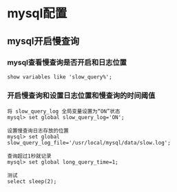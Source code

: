 # mysql配置

## mysql开启慢查询
### mysql查看慢查询是否开启和日志位置
```
show variables like 'slow_query%';
```

### 开启慢查询和设置日志位置和慢查询的时间阈值
```
将 slow_query_log 全局变量设置为“ON”状态
mysql> set global slow_query_log='ON'; 

设置慢查询日志存放的位置
mysql> set global slow_query_log_file='/usr/local/mysql/data/slow.log';

查询超过1秒就记录
mysql> set global long_query_time=1;

测试
select sleep(2);
```